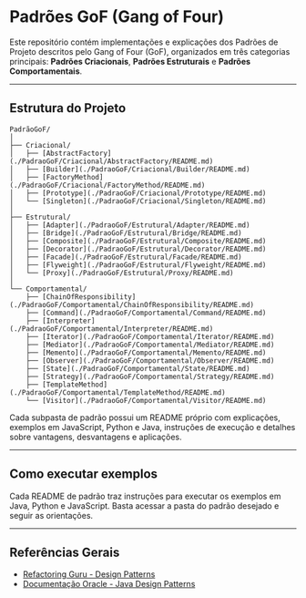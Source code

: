 # Padrões GoF (Gang of Four)

Este repositório contém implementações e explicações dos Padrões de Projeto descritos pelo Gang of Four (GoF), organizados em três categorias principais: **Padrões Criacionais**, **Padrões Estruturais** e **Padrões Comportamentais**.

---

## Estrutura do Projeto

```plaintext
PadrãoGoF/
│
├── Criacional/
│   ├── [AbstractFactory](./PadraoGoF/Criacional/AbstractFactory/README.md)
│   ├── [Builder](./PadraoGoF/Criacional/Builder/README.md)
│   ├── [FactoryMethod](./PadraoGoF/Criacional/FactoryMethod/README.md)
│   ├── [Prototype](./PadraoGoF/Criacional/Prototype/README.md)
│   └── [Singleton](./PadraoGoF/Criacional/Singleton/README.md)
│
├── Estrutural/
│   ├── [Adapter](./PadraoGoF/Estrutural/Adapter/README.md)
│   ├── [Bridge](./PadraoGoF/Estrutural/Bridge/README.md)
│   ├── [Composite](./PadraoGoF/Estrutural/Composite/README.md)
│   ├── [Decorator](./PadraoGoF/Estrutural/Decorator/README.md)
│   ├── [Facade](./PadraoGoF/Estrutural/Facade/README.md)
│   ├── [Flyweight](./PadraoGoF/Estrutural/Flyweight/README.md)
│   └── [Proxy](./PadraoGoF/Estrutural/Proxy/README.md)
│
└── Comportamental/
    ├── [ChainOfResponsibility](./PadraoGoF/Comportamental/ChainOfResponsibility/README.md)
    ├── [Command](./PadraoGoF/Comportamental/Command/README.md)
    ├── [Interpreter](./PadraoGoF/Comportamental/Interpreter/README.md)
    ├── [Iterator](./PadraoGoF/Comportamental/Iterator/README.md)
    ├── [Mediator](./PadraoGoF/Comportamental/Mediator/README.md)
    ├── [Memento](./PadraoGoF/Comportamental/Memento/README.md)
    ├── [Observer](./PadraoGoF/Comportamental/Observer/README.md)
    ├── [State](./PadraoGoF/Comportamental/State/README.md)
    ├── [Strategy](./PadraoGoF/Comportamental/Strategy/README.md)
    ├── [TemplateMethod](./PadraoGoF/Comportamental/TemplateMethod/README.md)
    └── [Visitor](./PadraoGoF/Comportamental/Visitor/README.md)
```

Cada subpasta de padrão possui um README próprio com explicações, exemplos em JavaScript, Python e Java, instruções de execução e detalhes sobre vantagens, desvantagens e aplicações.

---

## Como executar exemplos

Cada README de padrão traz instruções para executar os exemplos em Java, Python e JavaScript. Basta acessar a pasta do padrão desejado e seguir as orientações.

---

## Referências Gerais
- [Refactoring Guru - Design Patterns](https://refactoring.guru/pt-br/design-patterns)
- [Documentação Oracle - Java Design Patterns](https://docs.oracle.com/javase/tutorial/java/concepts/)
